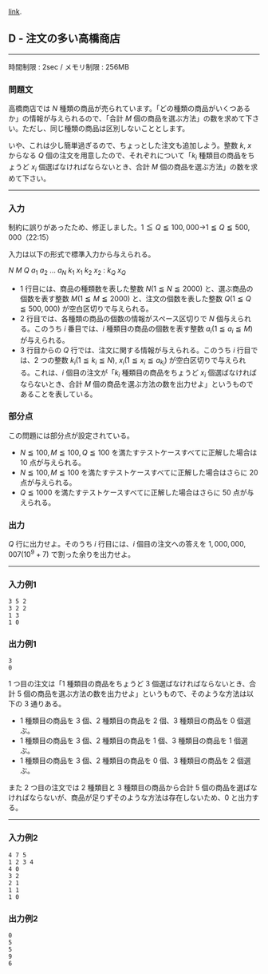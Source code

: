 [link](http://arc028.contest.atcoder.jp/tasks/arc028_4).

## D - 注文の多い高橋商店

----------

時間制限 : 2sec / メモリ制限 : 256MB

### 問題文

高橋商店では $N$ 種類の商品が売られています。「どの種類の商品がいくつあるか」の情報が与えられるので、「合計 $M$ 個の商品を選ぶ方法」の数を求めて下さい。ただし、同じ種類の商品は区別しないこととします。

いや、これは少し簡単過ぎるので、ちょっとした注文も追加しよう。整数 $k$, $x$ からなる $Q$ 個の注文を用意したので、それぞれについて「$k_i$ 種類目の商品をちょうど $x_i$ 個選ばなければならないとき、合計 $M$ 個の商品を選ぶ方法」の数を求めて下さい。

----------

### 入力

制約に誤りがあったため、修正しました。$1 ≦ Q ≦ 100,000$→$1 ≦ Q ≦ 500,000$（22:15）

入力は以下の形式で標準入力から与えられる。

>
$N$ $M$ $Q$
$a_1$ $a_2$ … $a_N$
$k_1$ $x_1$
$k_2$ $x_2$
:
$k_Q$ $x_Q$


* $1$ 行目には、商品の種類数を表した整数 $N (1 ≦ N ≦ 2000)$ と、選ぶ商品の個数を表す整数 $M (1 ≦ M ≦ 2000)$ と、注文の個数を表した整数 $Q (1 ≦ Q ≦ 500,000)$ が空白区切りで与えられる。
* $2$ 行目では、各種類の商品の個数の情報がスペース区切りで $N$ 個与えられる。このうち $i$ 番目では、$i$ 種類目の商品の個数を表す整数 $a_i (1 ≦ a_i ≦ M)$ が与えられる。
* $3$ 行目からの $Q$ 行では、注文に関する情報が与えられる。このうち $i$ 行目では、$2$ つの整数 $k_i (1 ≦ k_i ≦ N)$, $x_i (1 ≦ x_i ≦ a_{k_i})$ が空白区切りで与えられる。これは、$i$ 個目の注文が「$k_i$ 種類目の商品をちょうど $x_i$ 個選ばなければならないとき、合計 $M$ 個の商品を選ぶ方法の数を出力せよ」というものであることを表している。

### 部分点

この問題には部分点が設定されている。

* $N ≦ 100, M ≦ 100, Q ≦ 100$ を満たすテストケースすべてに正解した場合は $10$ 点が与えられる。
* $N ≦ 100, M ≦ 100$ を満たすテストケースすべてに正解した場合はさらに $20$ 点が与えられる。
* $Q ≦ 1000$ を満たすテストケースすべてに正解した場合はさらに $50$ 点が与えられる。

### 出力

$Q$ 行に出力せよ。そのうち $i$ 行目には、$i$ 個目の注文への答えを $1,000,000,007 (10^9+7)$ で割った余りを出力せよ。

----------

### 入力例1

```
3 5 2
3 2 2
1 3
1 0
```

### 出力例1

```
3
0
```

$1$ つ目の注文は「$1$ 種類目の商品をちょうど $3$ 個選ばなければならないとき、合計 $5$ 個の商品を選ぶ方法の数を出力せよ」というもので、そのような方法は以下の $3$ 通りある。

* $1$ 種類目の商品を $3$ 個、$2$ 種類目の商品を $2$ 個、$3$ 種類目の商品を $0$ 個選ぶ。
* $1$ 種類目の商品を $3$ 個、$2$ 種類目の商品を $1$ 個、$3$ 種類目の商品を $1$ 個選ぶ。
* $1$ 種類目の商品を $3$ 個、$2$ 種類目の商品を $0$ 個、$3$ 種類目の商品を $2$ 個選ぶ。

また $2$ つ目の注文では $2$ 種類目と $3$ 種類目の商品から合計 $5$ 個の商品を選ばなければならないが、商品が足りずそのような方法は存在しないため、$0$ と出力する。

----------

### 入力例2

```
4 7 5
1 2 3 4
4 0
3 2
2 1
1 1
1 0
```

### 出力例2

```
0
5
5
9
6
```

